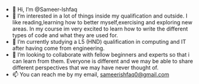 - 👋 Hi, I’m @Sameer-Ishfaq
- 👀 I’m interested in a lot of things inside my qualification and outside. I like reading,learning how to better myself,exercising and exploring new areas. In my course im very excited to learn how to write the different types of code and what they are used for.
- 🌱 I’m currently studying a L5 (HND) qualification in computing and IT after having come from engineering.
- 💞️ I’m looking to collaborate with fellow beginners and experts so that i can learn from them. Everyone is different and we may be able to share different perspectives that we may have never thought of.
- 📫 You can reach me by my email, sameerishfaq0@gmail.com

<!---
Sameer-Ishfaq/Sameer-Ishfaq is a ✨ special ✨ repository because its `README.md` (this file) appears on your GitHub profile.
You can click the Preview link to take a look at your changes.
--->
